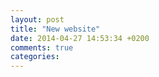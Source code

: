 ```yaml
---
layout: post
title: "New website"
date: 2014-04-27 14:53:34 +0200
comments: true
categories: 
---
```

